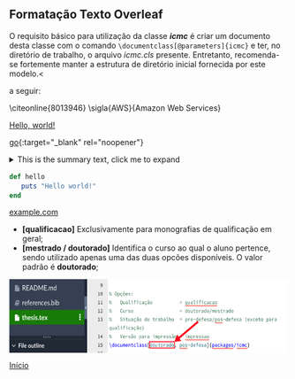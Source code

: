 ## Formatação Texto Overleaf
O requisito básico para utilização da classe **_icmc_** é criar um documento desta classe com o comando
`\documentclass[@parameters]{icmc}` e ter, no diretório de trabalho, o arquivo *icmc.cls* presente. Entretanto, recomenda-se fortemente manter a estrutura de diretório inicial fornecida por este modelo.<


a seguir: 

\citeonline{8013946}
\sigla{AWS}{Amazon Web Services}

<a href="http://example.com/" target="_blank">Hello, world!</a>

[go](http://stackoverflow.com){:target="_blank" rel="noopener"}

<details>
  <summary markdown="span">This is the summary text, click me to expand</summary>

  This is the detailed text.

  We can still use markdown, but we need to take the additional step of using the `parse_block_html` option as described in the [Mix HTML + Markdown Markup section](#mix-html--markdown-markup).

  You can learn more about expected usage of this approach in the [GitLab UI docs](https://gitlab-org.gitlab.io/gitlab-ui/?path=/story/base-collapse--default) though the solution we use above is specific to usage in markdown.
  
  
Fim do colapso  
</details>

```ruby
def hello
   puts "Hello world!"
end
```






<a href="http://example.com" target="_blank" rel="noopener noreferrer" title="Por favor, clique com o botão direito do mouse para abrir em uma nova guia">example.com</a>

- **[qualificacao]** Exclusivamente para monografias de qualificação em geral;
- **[mestrado / doutorado]** Identifica o curso ao qual o aluno pertence, sendo utilizado apenas uma das duas opcões disponíveis. O valor padrão é **doutorado**;


<p align="center"><img src="images/curso.png"  width="600" height="133" align="middle"/></p>

[Início](/README.md)